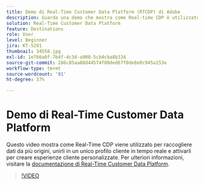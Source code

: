 ```yaml
---
title: Demo di Real-Time Customer Data Platform (RTCDP) di Adobe
description: Guarda una demo che mostra come Real-time CDP è utilizzato per raccogliere dati da più origini, unirli in un unico profilo cliente in tempo reale e attivarli per creare esperienze cliente personalizzate.
solution: Real-Time Customer Data Platform
feature: Destinations
role: User
level: Beginner
jira: KT-5291
thumbnail: 34558.jpg
exl-id: 1e766a0f-7b4f-4c3d-a908-5cb4cba8b334
source-git-commit: 286c85aa88d44574f00ded67f0de8e0c945a153e
workflow-type: tm+mt
source-wordcount: '91'
ht-degree: 37%

---
```


# Demo di Real-Time Customer Data Platform

Questo video mostra come Real-Time CDP viene utilizzato per raccogliere dati da più origini, unirli in un unico profilo cliente in tempo reale e attivarli per creare esperienze cliente personalizzate. Per ulteriori informazioni, visitare la [documentazione di Real-Time Customer Data Platform](https://experienceleague.adobe.com/docs/experience-platform/rtcdp/overview.html?lang=it).

>[!VIDEO](https://video.tv.adobe.com/v/34558?learn=on&enablevpops)
